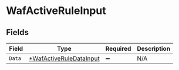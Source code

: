 # WafActiveRuleInput


## Fields

| Field                                                                    | Type                                                                     | Required                                                                 | Description                                                              |
| ------------------------------------------------------------------------ | ------------------------------------------------------------------------ | ------------------------------------------------------------------------ | ------------------------------------------------------------------------ |
| `Data`                                                                   | [*WafActiveRuleDataInput](../../models/shared/wafactiveruledatainput.md) | :heavy_minus_sign:                                                       | N/A                                                                      |
